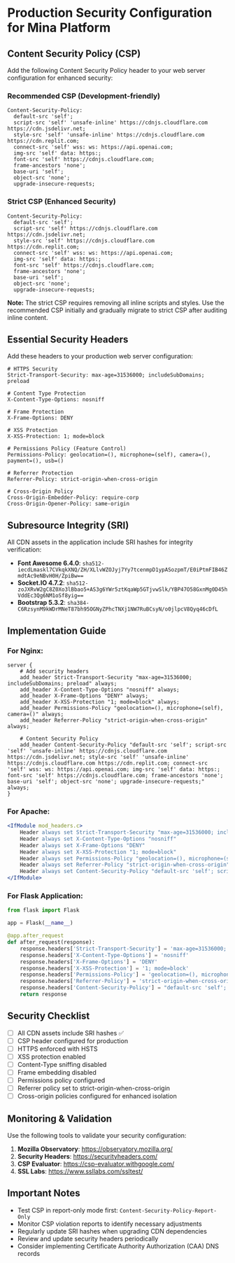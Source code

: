 # Production Security Configuration for Mina Platform

## Content Security Policy (CSP)

Add the following Content Security Policy header to your web server configuration for enhanced security:

### Recommended CSP (Development-friendly)
```
Content-Security-Policy: 
  default-src 'self';
  script-src 'self' 'unsafe-inline' https://cdnjs.cloudflare.com https://cdn.jsdelivr.net;
  style-src 'self' 'unsafe-inline' https://cdnjs.cloudflare.com https://cdn.replit.com;
  connect-src 'self' wss: ws: https://api.openai.com;
  img-src 'self' data: https:;
  font-src 'self' https://cdnjs.cloudflare.com;
  frame-ancestors 'none';
  base-uri 'self';
  object-src 'none';
  upgrade-insecure-requests;
```

### Strict CSP (Enhanced Security)
```
Content-Security-Policy: 
  default-src 'self';
  script-src 'self' https://cdnjs.cloudflare.com https://cdn.jsdelivr.net;
  style-src 'self' https://cdnjs.cloudflare.com https://cdn.replit.com;
  connect-src 'self' wss: ws: https://api.openai.com;
  img-src 'self' data: https:;
  font-src 'self' https://cdnjs.cloudflare.com;
  frame-ancestors 'none';
  base-uri 'self';
  object-src 'none';
  upgrade-insecure-requests;
```

**Note:** The strict CSP requires removing all inline scripts and styles. Use the recommended CSP initially and gradually migrate to strict CSP after auditing inline content.

## Essential Security Headers

Add these headers to your production web server configuration:

```
# HTTPS Security
Strict-Transport-Security: max-age=31536000; includeSubDomains; preload

# Content Type Protection
X-Content-Type-Options: nosniff

# Frame Protection
X-Frame-Options: DENY

# XSS Protection
X-XSS-Protection: 1; mode=block

# Permissions Policy (Feature Control)
Permissions-Policy: geolocation=(), microphone=(self), camera=(), payment=(), usb=()

# Referrer Protection
Referrer-Policy: strict-origin-when-cross-origin

# Cross-Origin Policy
Cross-Origin-Embedder-Policy: require-corp
Cross-Origin-Opener-Policy: same-origin
```

## Subresource Integrity (SRI)

All CDN assets in the application include SRI hashes for integrity verification:

- **Font Awesome 6.4.0**: `sha512-iecdLmaskl7CVkqkXNQ/ZH/XLlvWZOJyj7Yy7tcenmpD1ypASozpmT/E0iPtmFIB46ZmdtAc9eNBvH0H/ZpiBw==`
- **Socket.IO 4.7.2**: `sha512-zoJXRvW2gC8Z0Xo3lBbao5+AS3g6YWr5ztKqaWp5GTjvwSlk/YBP47O58GxnMg0D45hVddEc3Qg6NM1oSf8yig==`
- **Bootstrap 5.3.2**: `sha384-C6RzsynM9kWDrMNeT87bh95OGNyZPhcTNXj1NW7RuBCsyN/o0jlpcV8Qyq46cDfL`

## Implementation Guide

### For Nginx:
```nginx
server {
    # Add security headers
    add_header Strict-Transport-Security "max-age=31536000; includeSubDomains; preload" always;
    add_header X-Content-Type-Options "nosniff" always;
    add_header X-Frame-Options "DENY" always;
    add_header X-XSS-Protection "1; mode=block" always;
    add_header Permissions-Policy "geolocation=(), microphone=(self), camera=()" always;
    add_header Referrer-Policy "strict-origin-when-cross-origin" always;
    
    # Content Security Policy
    add_header Content-Security-Policy "default-src 'self'; script-src 'self' 'unsafe-inline' https://cdnjs.cloudflare.com https://cdn.jsdelivr.net; style-src 'self' 'unsafe-inline' https://cdnjs.cloudflare.com https://cdn.replit.com; connect-src 'self' wss: ws: https://api.openai.com; img-src 'self' data: https:; font-src 'self' https://cdnjs.cloudflare.com; frame-ancestors 'none'; base-uri 'self'; object-src 'none'; upgrade-insecure-requests;" always;
}
```

### For Apache:
```apache
<IfModule mod_headers.c>
    Header always set Strict-Transport-Security "max-age=31536000; includeSubDomains; preload"
    Header always set X-Content-Type-Options "nosniff"
    Header always set X-Frame-Options "DENY"
    Header always set X-XSS-Protection "1; mode=block"
    Header always set Permissions-Policy "geolocation=(), microphone=(self), camera=()"
    Header always set Referrer-Policy "strict-origin-when-cross-origin"
    Header always set Content-Security-Policy "default-src 'self'; script-src 'self' 'unsafe-inline' https://cdnjs.cloudflare.com https://cdn.jsdelivr.net; style-src 'self' 'unsafe-inline' https://cdnjs.cloudflare.com https://cdn.replit.com; connect-src 'self' wss: ws: https://api.openai.com; img-src 'self' data: https:; font-src 'self' https://cdnjs.cloudflare.com; frame-ancestors 'none'; base-uri 'self'; object-src 'none'; upgrade-insecure-requests;"
</IfModule>
```

### For Flask Application:
```python
from flask import Flask

app = Flask(__name__)

@app.after_request
def after_request(response):
    response.headers['Strict-Transport-Security'] = 'max-age=31536000; includeSubDomains; preload'
    response.headers['X-Content-Type-Options'] = 'nosniff'
    response.headers['X-Frame-Options'] = 'DENY'
    response.headers['X-XSS-Protection'] = '1; mode=block'
    response.headers['Permissions-Policy'] = 'geolocation=(), microphone=(self), camera=()'
    response.headers['Referrer-Policy'] = 'strict-origin-when-cross-origin'
    response.headers['Content-Security-Policy'] = "default-src 'self'; script-src 'self' 'unsafe-inline' https://cdnjs.cloudflare.com https://cdn.jsdelivr.net; style-src 'self' 'unsafe-inline' https://cdnjs.cloudflare.com https://cdn.replit.com; connect-src 'self' wss: ws: https://api.openai.com; img-src 'self' data: https:; font-src 'self' https://cdnjs.cloudflare.com; frame-ancestors 'none'; base-uri 'self'; object-src 'none'; upgrade-insecure-requests;"
    return response
```

## Security Checklist

- [ ] All CDN assets include SRI hashes ✅
- [ ] CSP header configured for production
- [ ] HTTPS enforced with HSTS
- [ ] XSS protection enabled
- [ ] Content-Type sniffing disabled
- [ ] Frame embedding disabled
- [ ] Permissions policy configured
- [ ] Referrer policy set to strict-origin-when-cross-origin
- [ ] Cross-origin policies configured for enhanced isolation

## Monitoring & Validation

Use the following tools to validate your security configuration:

1. **Mozilla Observatory**: https://observatory.mozilla.org/
2. **Security Headers**: https://securityheaders.com/
3. **CSP Evaluator**: https://csp-evaluator.withgoogle.com/
4. **SSL Labs**: https://www.ssllabs.com/ssltest/

## Important Notes

- Test CSP in report-only mode first: `Content-Security-Policy-Report-Only`
- Monitor CSP violation reports to identify necessary adjustments
- Regularly update SRI hashes when upgrading CDN dependencies
- Review and update security headers periodically
- Consider implementing Certificate Authority Authorization (CAA) DNS records